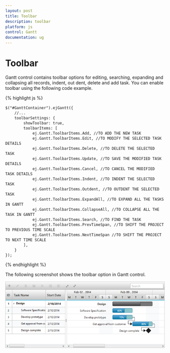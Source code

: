 ```yaml
---
layout: post
title: Toolbar
description: toolbar
platform: js
control: Gantt
documentation: ug
---
```


# Toolbar

Gantt control contains toolbar options for editing, searching, expanding and collapsing all records, indent, out dent, delete and add task. You can enable toolbar using the following code example.

{% highlight js %}

    $("#GanttContainer").ejGantt({
        //...
        toolbarSettings: {
            showToolbar: true,
            toolbarItems: [
                ej.Gantt.ToolbarItems.Add, //TO ADD THE NEW TASK 
                ej.Gantt.ToolbarItems.Edit, //TO MODIFY THE SELECTED TASK DETAILS
                ej.Gantt.ToolbarItems.Delete, //TO DELETE THE SELECTED TASK
                ej.Gantt.ToolbarItems.Update, //TO SAVE THE MODIFIED TASK DETAILS
                ej.Gantt.ToolbarItems.Cancel, //TO CANCEL THE MODIFIED TASK DETAILS
                ej.Gantt.ToolbarItems.Indent, //TO INDENT THE SELECTED TASK 
                ej.Gantt.ToolbarItems.Outdent, //TO OUTDENT THE SELECTED TASK
                ej.Gantt.ToolbarItems.ExpandAll, //TO EXPAND ALL THE TASKS IN GANTT
                ej.Gantt.ToolbarItems.CollapseAll, //TO COLLAPSE ALL THE TASK IN GANTT
                ej.Gantt.ToolbarItems.Search, //TO FIND THE TASK
                ej.Gantt.ToolbarItems.PrevTimeSpan, //TO SHIFT THE PROJECT TO PREVIOUS TIME SCALE
                ej.Gantt.ToolbarItems.NextTimeSpan //TO SHIFT THE PROJECT TO NEXT TIME SCALE
            ],
        }
    });


{% endhighlight %}

The following screenshot shows the toolbar option in Gantt control.

![](/js/Gantt/Toolbar_images/Toolbar_img1.png)

